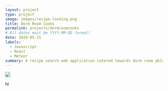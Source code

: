 ```yaml
---
layout: project
type: project
image: images/recipe-landing.png
title: Dorm Room Cooks
permalink: projects/dormroomcooks
# All dates must be YYYY-MM-DD format!
date: 2020-05-15
labels:
  - Javascript
  - React
  - Meteor
summary: A recipe search web application catered towards dorm room able meals.
---
```


<img class="ui image" src="../images/all-recipes.png">

hi
